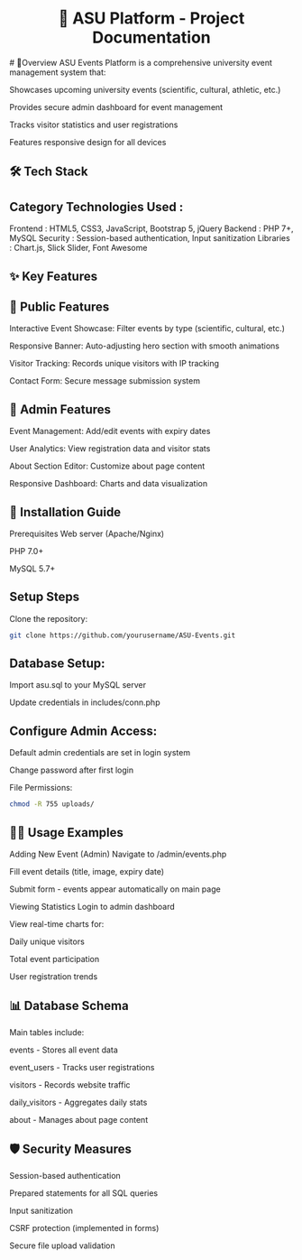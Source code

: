 <h1 align="center"> 📌 ASU Platform - Project Documentation </h1>
# 🌟Overview
ASU Events Platform is a comprehensive university event management system that:

Showcases upcoming university events (scientific, cultural, athletic, etc.)

Provides secure admin dashboard for event management

Tracks visitor statistics and user registrations

Features responsive design for all devices

## 🛠️ Tech Stack
## Category Technologies Used :
Frontend :	HTML5, CSS3, JavaScript, Bootstrap 5, jQuery
Backend :	PHP 7+, MySQL
Security :	Session-based authentication, Input sanitization
Libraries :	Chart.js, Slick Slider, Font Awesome

## ✨ Key Features
## 🎯 Public Features
Interactive Event Showcase: Filter events by type (scientific, cultural, etc.)

Responsive Banner: Auto-adjusting hero section with smooth animations

Visitor Tracking: Records unique visitors with IP tracking

Contact Form: Secure message submission system

## 🔐 Admin Features
Event Management: Add/edit events with expiry dates

User Analytics: View registration data and visitor stats

About Section Editor: Customize about page content

Responsive Dashboard: Charts and data visualization

## 🚀 Installation Guide
Prerequisites
Web server (Apache/Nginx)

PHP 7.0+

MySQL 5.7+

## Setup Steps
Clone the repository:

```bash
git clone https://github.com/yourusername/ASU-Events.git
```
## Database Setup:

Import asu.sql to your MySQL server

Update credentials in includes/conn.php

## Configure Admin Access:

Default admin credentials are set in login system

Change password after first login

File Permissions:

```bash
chmod -R 755 uploads/
```
## 🧑‍💻 Usage Examples
Adding New Event (Admin)
Navigate to /admin/events.php

Fill event details (title, image, expiry date)

Submit form - events appear automatically on main page

Viewing Statistics
Login to admin dashboard

View real-time charts for:

Daily unique visitors

Total event participation

User registration trends

## 📊 Database Schema
Main tables include:

events - Stores all event data

event_users - Tracks user registrations

visitors - Records website traffic

daily_visitors - Aggregates daily stats

about - Manages about page content

## 🛡️ Security Measures
Session-based authentication

Prepared statements for all SQL queries

Input sanitization

CSRF protection (implemented in forms)

Secure file upload validation
